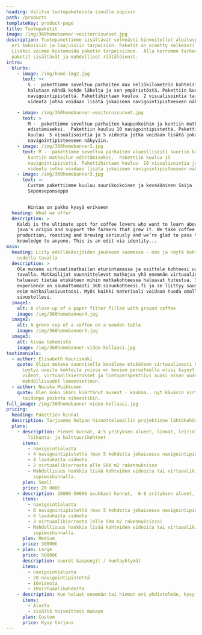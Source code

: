 ```yaml
---
heading: Valitse tuotepaketeista sinulle sopivin
path: /products
templateKey: product-page
title: Tuotepaketit
image: /img/360homebanner-vesitornisunset.jpg
description: Tuotepakettimme sisältävät selkeästi hinnoitellut aloituspaketit
  eri kokoisiin ja laajuisiin tarpeisiin. Paketit on nimetty selkeästi S, M, L.
  Lisäksi voimme kustomoida paketin tarpeisiinne.  Alla kerromme tarkemminmitä
  paketit sisältävät ja mahdolliset räätälöinnit.
intro:
  blurbs:
    - image: /img/home-img2.jpg
      text: >+
        S -  pakettimme soveltuu parhaiten max neliökilometrin kohteisiin joissa
        halutaan nähdä kohde lähelta ja sen ympäristöstä. Pakettiin kuuluu 4
        navigointipistettä. Pakettihintaan kuuluu  2 visualisointia tai 2
        videota jotka voidaan lisätä jokaiseen navigointipisteeseen näkyviin.

    - image: /img/360homebanner-vesitornisunset.jpg
      text: >
        M -  pakettimme soveltuu parhaiten kaupunkeihin ja kuntiin matkailun
        edistämiseksi.  Pakettiin kuuluu 10 navigointipistettä. Pakettihintaan
        kuuluu  5 visualisointia ja 5 videota jotka voidaan lisätä jokaiseen
        navigointipisteeseen näkyviin.
    - image: /img/360homebanner2.jpg
      text: M -  pakettimme soveltuu parhaiten alueellisesti suuriin kaupunkeihin ja
        kuntiin matkailun edistämiseksi.  Pakettiin kuuluu 15
        navigointipistettä. Pakettihintaan kuuluu  10 visualisointia ja 10
        videota jotka voidaan lisätä jokaiseen navigointipisteeseen näkyviin.
    - image: /img/360homebanner3.jpg
      text: >-
        Custom pakettiimme kuuluu suurikoikoinen ja kovaääninen Saija
        Seponseponseppo


        Hintaa on pakko kysyä erikseen
  heading: What we offer
  description: >
    Kaldi is the ultimate spot for coffee lovers who want to learn about their
    java’s origin and support the farmers that grew it. We take coffee
    production, roasting and brewing seriously and we’re glad to pass that
    knowledge to anyone. This is an edit via identity...
main:
  heading: Liity edelläkävijöiden joukkoon suomessa - näe ja näytä kohteesi
    uudella tavalla
  description: >
    Ole mukana virtuaalimatkailun eturintamassa ja esittele kohteesi uudella
    tavalla. Matkailijat suunnittelevat matkojaa yhä enemmän virtuaalisesti ja
    haluavat tietää etukäteen mihin matkakohteessa haluavat tutustua. 360
    experience on saumattomasti 360.sinunkohteesi.fi ja se liittyy saumattomasti
    esim matkailusivustoosi. Myös kaikki materiaali voidaan tuoda omalle web
    sivustollesi.
  image1:
    alt: A close-up of a paper filter filled with ground coffee
    image: /img/360homebanner4.jpg
  image2:
    alt: A green cup of a coffee on a wooden table
    image: /img/360homebanner3.jpg
  image3:
    alt: kivaa tekemistä
    image: /img/360homebanner-video-kollaasi.jpg
testimonials:
  - author: Elisabeth Kaurismäki
    quote: Olipa mukava suunnitella kesäloma etukäteen virtuaalisesti netissä.
      Löytyi useita kohteita joissa en kuvien perusteella olisi käynyt mutta
      videot, virtuaalikierrokset ja lintuperspektiivi avasi aivan uudenlaiset
      mahdollisuudet lomanviettoon.
  - author: Nuuska Muikkunen
    quote: Olen koko ikäni kiertänut museot - kaukaa.. nyt käväsin virtuaalisesti ja
      taidanpa poiketa oikeastikin.
full_image: /img/360homebanner-video-kollaasi.jpg
pricing:
  heading: Pakettien hinnat
  description: Tarjoamme helpon hinnottelumallin projektinne lähtökohdaksi.
  plans:
    - description: Pienet kunnat, 4-5 yrityksen alueet, linnat, leirintäalueet,
        liikunta- ja kulttuurikohteet
      items:
        - navigointialusta
        - 4 navigointipistettä (max 5 kohdetta jokaisessa navigointipisteessä)
        - 4 laadukasta videota
        - 2 virtuaalikierrosta alle 500 m2 rakennuksissa
        - Mahdollisuus hankkia lisää kohteiden videoita tai virtuaalikierroksia
          sopimushinnalla.
      plan: Small
      price: 20 000€
    - description: 20000-50000 asukkaan kunnat,  6-8 yrityksen alueet, huvipuistot, linnat
      items:
        - navigointialusta
        - 6 navigointipistettä (max 5 kohdetta jokaisessa navigointipisteessä)
        - 6 laadukasta videota
        - 3 virtuaalikierrosta (alle 500 m2 rakennuksissa)
        - Mahdollisuus hankkia lisää kohteiden videoita tai virtuaalikierroksia
          sopimushinnalla.
      plan: Medium
      price: 30000€
    - plan: Large
      price: 50000€
      description: suuret kaupungit / kuntayhtymät
      items:
        - navigointialusta
        - 20 navigointipistettä
        - 10videota
        - 10virtuaalikohdetta
    - description: Kun haluat enemmän tai hieman eri yhdistelmän, kysy räätälöity hintamme
      items:
        - Alusta
        - sisältö toiveittesi mukaan
      plan: Custom
      price: Kysy tarjous
---
```

